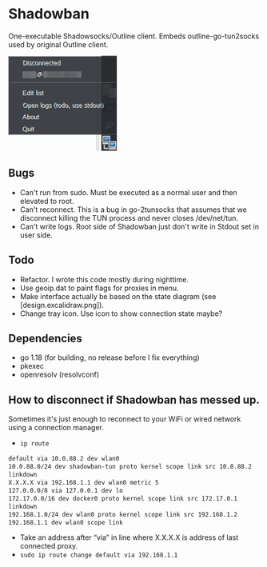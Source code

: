 # Shadowban
One-executable Shadowsocks/Outline client. 
Embeds outline-go-tun2socks used by original Outline client.

![Shadowban screenshot](screenshot.png)

## Bugs
- Can't run from sudo. Must be executed as a normal user and then elevated to root.
- Can't reconnect. This is a bug in go-2tunsocks that assumes that we disconnect killing the TUN process and never closes /dev/net/tun.
- Can't write logs. Root side of Shadowban just don't write in Stdout set in user side.

## Todo
- Refactor. I wrote this code mostly during nighttime.
- Use geoip.dat to paint flags for proxies in menu.
- Make interface actually be based on the state diagram (see [design.excalidraw.png]).
- Change tray icon. Use icon to show connection state maybe?

## Dependencies
- go 1.18 (for building, no release before I fix everything)
- pkexec
- openresolv (resolvconf)

## How to disconnect if Shadowban has messed up.
Sometimes it's just enough to reconnect to your WiFi or wired network using a connection manager.

- `ip route`
```
default via 10.0.88.2 dev wlan0 
10.0.88.0/24 dev shadowban-tun proto kernel scope link src 10.0.88.2 linkdown 
X.X.X.X via 192.168.1.1 dev wlan0 metric 5 
127.0.0.0/8 via 127.0.0.1 dev lo 
172.17.0.0/16 dev docker0 proto kernel scope link src 172.17.0.1 linkdown 
192.168.1.0/24 dev wlan0 proto kernel scope link src 192.168.1.2 
192.168.1.1 dev wlan0 scope link 
```
- Take an address after “via” in line where X.X.X.X is address of last connected proxy.
- `sudo ip route change default via 192.168.1.1`
